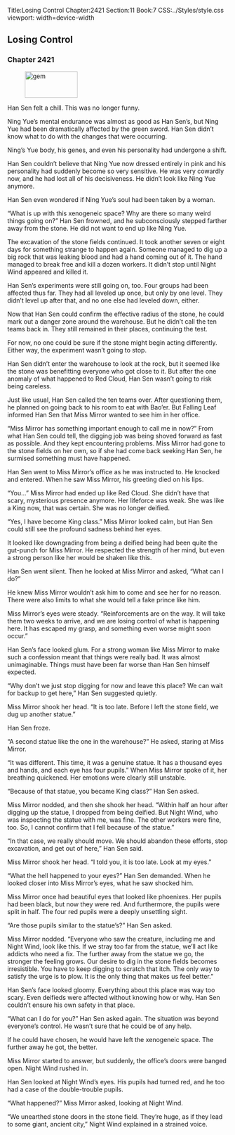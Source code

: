 Title:Losing Control 
Chapter:2421 
Section:11 
Book:7 
CSS:../Styles/style.css 
viewport: width=device-width
  
## Losing Control
### Chapter 2421 
<figure>
	<img src="../Images/gem.gif" alt="gem" id="gem" width="120" height="60" />
</figure>
  

  
  Han Sen felt a chill. This was no longer funny.

Ning Yue’s mental endurance was almost as good as Han Sen’s, but Ning Yue had been dramatically affected by the green sword. Han Sen didn’t know what to do with the changes that were occurring.

Ning’s Yue body, his genes, and even his personality had undergone a shift.

Han Sen couldn’t believe that Ning Yue now dressed entirely in pink and his personality had suddenly become so very sensitive. He was very cowardly now, and he had lost all of his decisiveness. He didn’t look like Ning Yue anymore.

Han Sen even wondered if Ning Yue’s soul had been taken by a woman.

“What is up with this xenogeneic space? Why are there so many weird things going on?” Han Sen frowned, and he subconsciously stepped farther away from the stone. He did not want to end up like Ning Yue.

The excavation of the stone fields continued. It took another seven or eight days for something strange to happen again. Someone managed to dig up a big rock that was leaking blood and had a hand coming out of it. The hand managed to break free and kill a dozen workers. It didn’t stop until Night Wind appeared and killed it.

Han Sen’s experiments were still going on, too. Four groups had been affected thus far. They had all leveled up once, but only by one level. They didn’t level up after that, and no one else had leveled down, either.

Now that Han Sen could confirm the effective radius of the stone, he could mark out a danger zone around the warehouse. But he didn’t call the ten teams back in. They still remained in their places, continuing the test.

For now, no one could be sure if the stone might begin acting differently. Either way, the experiment wasn’t going to stop.

Han Sen didn’t enter the warehouse to look at the rock, but it seemed like the stone was benefitting everyone who got close to it. But after the one anomaly of what happened to Red Cloud, Han Sen wasn’t going to risk being careless.

Just like usual, Han Sen called the ten teams over. After questioning them, he planned on going back to his room to eat with Bao’er. But Falling Leaf informed Han Sen that Miss Mirror wanted to see him in her office.

“Miss Mirror has something important enough to call me in now?” From what Han Sen could tell, the digging job was being shoved forward as fast as possible. And they kept encountering problems. Miss Mirror had gone to the stone fields on her own, so if she had come back seeking Han Sen, he surmised something must have happened.

Han Sen went to Miss Mirror’s office as he was instructed to. He knocked and entered. When he saw Miss Mirror, his greeting died on his lips.

“You…” Miss Mirror had ended up like Red Cloud. She didn’t have that scary, mysterious presence anymore. Her lifeforce was weak. She was like a King now, that was certain. She was no longer deified.

“Yes, I have become King class.” Miss Mirror looked calm, but Han Sen could still see the profound sadness behind her eyes.

It looked like downgrading from being a deified being had been quite the gut-punch for Miss Mirror. He respected the strength of her mind, but even a strong person like her would be shaken like this.

Han Sen went silent. Then he looked at Miss Mirror and asked, “What can I do?”

He knew Miss Mirror wouldn’t ask him to come and see her for no reason. There were also limits to what she would tell a fake prince like him.

Miss Mirror’s eyes were steady. “Reinforcements are on the way. It will take them two weeks to arrive, and we are losing control of what is happening here. It has escaped my grasp, and something even worse might soon occur.”

Han Sen’s face looked glum. For a strong woman like Miss Mirror to make such a confession meant that things were really bad. It was almost unimaginable. Things must have been far worse than Han Sen himself expected.

“Why don’t we just stop digging for now and leave this place? We can wait for backup to get here,” Han Sen suggested quietly.

Miss Mirror shook her head. “It is too late. Before I left the stone field, we dug up another statue.”

Han Sen froze.

“A second statue like the one in the warehouse?” He asked, staring at Miss Mirror.

“It was different. This time, it was a genuine statue. It has a thousand eyes and hands, and each eye has four pupils.” When Miss Mirror spoke of it, her breathing quickened. Her emotions were clearly still unstable.

“Because of that statue, you became King class?” Han Sen asked.

Miss Mirror nodded, and then she shook her head. “Within half an hour after digging up the statue, I dropped from being deified. But Night Wind, who was inspecting the statue with me, was fine. The other workers were fine, too. So, I cannot confirm that I fell because of the statue.”

“In that case, we really should move. We should abandon these efforts, stop excavation, and get out of here,” Han Sen said.

Miss Mirror shook her head. “I told you, it is too late. Look at my eyes.”

“What the hell happened to your eyes?” Han Sen demanded. When he looked closer into Miss Mirror’s eyes, what he saw shocked him.

Miss Mirror once had beautiful eyes that looked like phoenixes. Her pupils had been black, but now they were red. And furthermore, the pupils were split in half. The four red pupils were a deeply unsettling sight.

“Are those pupils similar to the statue’s?” Han Sen asked.

Miss Mirror nodded. “Everyone who saw the creature, including me and Night Wind, look like this. If we stray too far from the statue, we’ll act like addicts who need a fix. The further away from the statue we go, the stronger the feeling grows. Our desire to dig in the stone fields becomes irresistible. You have to keep digging to scratch that itch. The only way to satisfy the urge is to plow. It is the only thing that makes us feel better.”

Han Sen’s face looked gloomy. Everything about this place was way too scary. Even deifieds were affected without knowing how or why. Han Sen couldn’t ensure his own safety in that place.

“What can I do for you?” Han Sen asked again. The situation was beyond everyone’s control. He wasn’t sure that he could be of any help.

If he could have chosen, he would have left the xenogeneic space. The further away he got, the better.

Miss Mirror started to answer, but suddenly, the office’s doors were banged open. Night Wind rushed in.

Han Sen looked at Night Wind’s eyes. His pupils had turned red, and he too had a case of the double-trouble pupils.

“What happened?” Miss Mirror asked, looking at Night Wind.

“We unearthed stone doors in the stone field. They’re huge, as if they lead to some giant, ancient city,” Night Wind explained in a strained voice.
